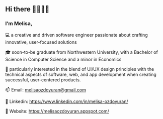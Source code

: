 ## Hi there 👱🏼‍♀️🍦

### I’m Melisa,

💻 a creative and driven software engineer passionate about crafting innovative, user-focused solutions

🎓  soon-to-be graduate from Northwestern University, with a Bachelor of Science in Computer Science and a minor in Economics

🧐  particularly interested in the blend of UI/UX design principles with the technical aspects of software, web, and app development when creating successful, user-centered products.

📫 Email: melisaozdoyuran@gmail.com

💬 Linkedin: https://www.linkedin.com/in/melisa-ozdoyuran/

🌸 Website: https://melisaozdoyuran.appspot.com/

 


<!--
**melisaozdoyuran2001/melisaozdoyuran2001** is a ✨ _special_ ✨ repository because its `README.md` (this file) appears on your GitHub profile.

Here are some ideas to get you started:

- 🔭 I’m currently working on ...
- 🌱 I’m currently learning ...
- 👯 I’m looking to collaborate on ...
- 🤔 I’m looking for help with ...
- 💬 Ask me about ...
- 📫 How to reach me: ...
- 😄 Pronouns: ...
- ⚡ Fun fact: ...
-->
